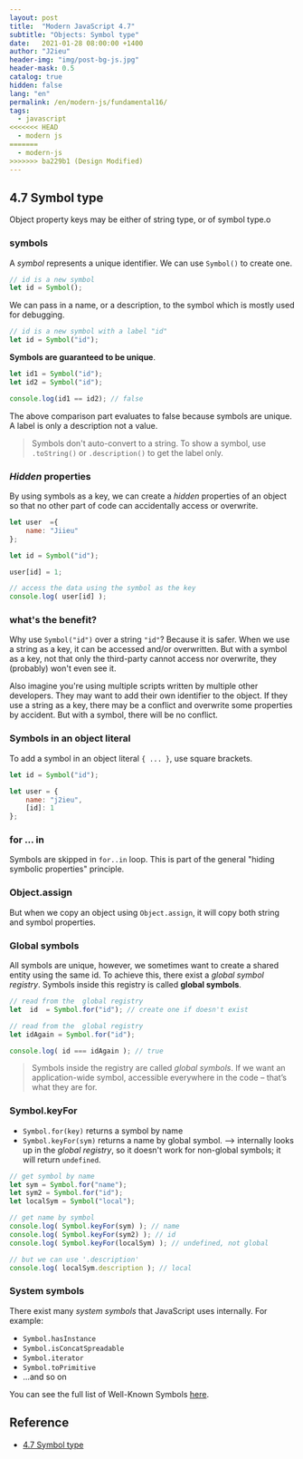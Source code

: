 ```yaml
---
layout: post
title:  "Modern JavaScript 4.7"
subtitle: "Objects: Symbol type"
date:   2021-01-28 08:00:00 +1400
author: "J2ieu"
header-img: "img/post-bg-js.jpg"
header-mask: 0.5
catalog: true
hidden: false
lang: "en"
permalink: /en/modern-js/fundamental16/
tags:
  - javascript
<<<<<<< HEAD
  - modern js
=======
  - modern-js
>>>>>>> ba229b1 (Design Modified)
---
```


## 4.7 Symbol type
Object property keys may be either of string type, or of symbol type.o

### symbols
A *symbol* represents a unique identifier. We can use `Symbol()` to create one.

```js
// id is a new symbol
let id = Symbol();
```

We can pass in a name, or a description, to the symbol which is mostly used for debugging.
```js
// id is a new symbol with a label "id"
let id = Symbol("id");
```

**Symbols are guaranteed to be unique**.
```js
let id1 = Symbol("id");
let id2 = Symbol("id");

console.log(id1 == id2); // false
```

The above comparison part evaluates to false because symbols are unique. A label is only a description not a value.

> Symbols don't auto-convert to a string. To show a symbol, use `.toString()` or `.description()` to get the label only.

### *Hidden* properties
By using symbols as a key, we can create a *hidden* properties of an object so that no other part of code can accidentally access or overwrite.

```js
let user  ={
    name: "Jiieu"
};

let id = Symbol("id");

user[id] = 1;

// access the data using the symbol as the key
console.log( user[id] ); 
```

### what's the benefit?
Why use `Symbol("id")` over a string `"id"`? Because it is safer. 
When we use a string as a key, it can be accessed and/or overwritten. But with a symbol as a key, not that only the third-party cannot access nor overwrite, they (probably) won't even see it.

Also imagine you're using multiple scripts written by multiple other developers. They may want to add their own identifier to the object. If they use a string as a key, there may be a conflict and overwrite some properties by accident. But with a symbol, there will be no conflict.

### Symbols in an object literal
To add a symbol in an object literal `{ ... }`, use square brackets.

```js
let id = Symbol("id");

let user = {
    name: "j2ieu",
    [id]: 1
};
```

### for ... in
Symbols are skipped in `for..in` loop. This is part of the general "hiding symbolic properties" principle.

### Object.assign
But when we copy an object using `Object.assign`, it will copy both string and symbol properties.

### Global symbols
All symbols are unique, however, we sometimes  want to create a shared entity using the same id. To achieve this, there exist a *global symbol registry*. Symbols inside this registry is called **global symbols**.

```js
// read from the  global registry
let  id  = Symbol.for("id"); // create one if doesn't exist

// read from the  global registry
let idAgain = Symbol.for("id");

console.log( id === idAgain ); // true
```

> Symbols inside the registry are called _global symbols_. If we want an application-wide symbol, accessible everywhere in the code – that’s what they are for.

### Symbol.keyFor
- `Symbol.for(key)` returns a symbol by name
- `Symbol.keyFor(sym)` returns a name by global symbol.
	--> internally looks up in the *global registry*, so it doesn't work for non-global symbols; it will return `undefined`.

```js
// get symbol by name
let sym = Symbol.for("name");
let sym2 = Symbol.for("id");
let localSym = Symbol("local");

// get name by symbol
console.log( Symbol.keyFor(sym) ); // name
console.log( Symbol.keyFor(sym2) ); // id
console.log( Symbol.keyFor(localSym) ); // undefined, not global

// but we can use '.description'
console.log( localSym.description ); // local
```

### System symbols
There exist many *system symbols* that JavaScript uses internally.
For example:
- `Symbol.hasInstance`
- `Symbol.isConcatSpreadable`
- `Symbol.iterator`
- `Symbol.toPrimitive`
- ...and so on

You can see the full list of Well-Known Symbols [here](https://tc39.es/ecma262/#sec-well-known-symbols).

## Reference
- [4.7 Symbol type](https://javascript.info/symbol)